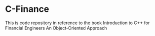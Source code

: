 # C-Finance
This is code repository in reference to the book Introduction to C++ for Financial Engineers An Object-Oriented Approach 
